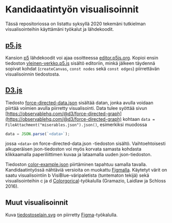 # Kandidaatintyön visualisoinnit
Tässä repositoriossa on listattu syksyllä 2020 tekemäni tutkielman visualisointeihin käyttämäni työkalut ja lähdekoodit.

## [p5.js](https://p5js.org/)
Kansion [p5](./p5/) lähdekoodit voi ajaa osoitteessa [editor.p5js.org](https://editor.p5js.org/). Kopioi ensin tiedoston [yleinen-verkko.p5.js](./p5/yleinen-verkko.p5.js) sisältö editoriin, minkä jälkeen täydennä sopivat kohdat (`createCanvas`, `const nodes` sekä `const edges`) piirrettävän visualisoinnin tiedostosta.

## [D3.js](https://d3js.org/)
Tiedosto [force-directed-data.json](./d3/force-directed-data.json) sisältää datan, jonka avulla voidaan piirtää voimien avulla piirretty visualisointi. Data tulee syöttää sivun [https://observablehq.com/@d3/force-directed-graph](https://observablehq.com/@d3/force-directed-graph) kohtaan `data = FileAttachment("miserables.json").json()`, esimerkiksi muodossa
```javascript
data = JSON.parse(`<data>`);
```
jossa `<data>` on force-directed-data.json -tiedoston sisältö. Vaihtoehtoisesti alkuperäisen json-tiedoston voi myös korvata samasta kohdasta klikkaamalla paperiliittimen kuvaa ja lataamalla uuden json-tiedoston.

Tiedoston [color-example.json](./d3/color-example.json) piirtäminen tapahtuu samalla tavalla. Kandidaatintyössä nähtäviä versioita on muokattu [Figmalla](https://www.figma.com/). Käytetyt värit on saatu visualisointiin b VisiBlue-väripaletista (tuntematon tekijä) sekä visualisointeihin c ja d [Colorgorical](http://vrl.cs.brown.edu/color)-työkalulla (Gramazio, Laidlaw ja Schloss 2016).

## Muut visualisoinnit
Kuva [tiedostoselain.svg](tiedostoselain.svg) on piirretty [Figma](https://www.figma.com/)-työkalulla.
